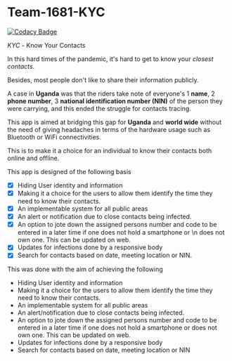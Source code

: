 # Team-1681-KYC

[![Codacy Badge](https://api.codacy.com/project/badge/Grade/6d422ca5cc514f55b253d29b86502a45)](https://app.codacy.com/gh/BuildForSDGCohort2/Team-1681-KYC?utm_source=github.com&utm_medium=referral&utm_content=BuildForSDGCohort2/Team-1681-KYC&utm_campaign=Badge_Grade_Settings)

_KYC_ - Know Your Contacts

In this hard times of the pandemic, it's hard to get to know your _closest_ _contacts_. 

Besides, most people don't like to share their information publicly. 

A case in **Uganda** was that the riders take note of everyone's 
1 **name**, 
2 **phone number**,
3 **national identification number (NIN)**
of the person they were carrying, and this ended the struggle for contacts tracing. 

This app is aimed at bridging this gap for **Uganda** and **world wide** without the need of giving headaches in terms of the hardware usage such as Bluetooth or WiFi connectivities. 

This is to make it a choice for an individual to know their contacts both online and offline.

This app is designed of the following basis
  - [x] Hiding User identity and information
  - [x] Making it a choice for the users to allow them identify the time they need to know their contacts.
  - [x] An implementable system for all public areas
  - [x] An alert or notification due to close contacts being infected.
  - [x] An option to jote down the assigned persons number and code to be entered in a later time if one does not hold a smartphone or \n does not own one. This can be updated on web.
  - [x] Updates for infections done by a responsive body
  - [x] Search for contacts based on date, meeting location or NIN.
  
  This was done with the aim of achieving the following
  -  Hiding User identity and information
  -  Making it a choice for the users to allow them identify the time they need to know their contacts.
  -  An implementable system for all public areas
  -  An alert/notification due to close contacts being infected.
  -  An option to jote down the assigned persons number and code to be entered in a later time if one does not hold a smartphone or does not own one. This can be updated on web.
  -  Updates for infections done by a responsive body
  -  Search for contacts based on date, meeting location or NIN

